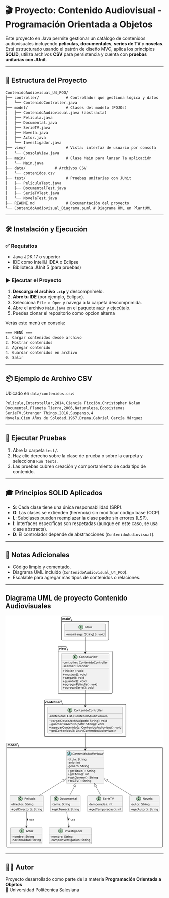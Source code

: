 # 🎬 Proyecto: Contenido Audiovisual - Programación Orientada a Objetos

Este proyecto en Java permite gestionar un catálogo de contenidos audiovisuales incluyendo **películas**, **documentales**, **series de TV** y **novelas**. Está estructurado usando el patrón de diseño MVC, aplica los principios **SOLID**, utiliza archivos **CSV** para persistencia y cuenta con **pruebas unitarias con JUnit**.

---

## 📁 Estructura del Proyecto

```
ContenidoAudiovisual_U4_POO/
├── controller/            # Controlador que gestiona lógica y datos
│   └── ContenidoController.java
├── model/                 # Clases del modelo (POJOs)
│   ├── ContenidoAudiovisual.java (abstracta)
│   ├── Pelicula.java
│   ├── Documental.java
│   ├── SerieTV.java
│   ├── Novela.java
│   ├── Actor.java
│   └── Investigador.java
├── view/                  # Vista: interfaz de usuario por consola
│   └── ConsolaView.java
├── main/                  # Clase Main para lanzar la aplicación
│   └── Main.java
├── data/             # Archivos CSV
│   └── contenidos.csv
├── test/                  # Pruebas unitarias con JUnit
│   ├── PeliculaTest.java
│   ├── DocumentalTest.java
│   ├── SerieTVTest.java
│   └── NovelaTest.java
├── README.md              # Documentación del proyecto
└── ContenidoAudiovisual_Diagrama.puml # Diagrama UML en PlantUML
```

---

## 🛠️ Instalación y Ejecución

### ✅ Requisitos

- Java JDK 17 o superior
- IDE como IntelliJ IDEA o Eclipse
- Biblioteca JUnit 5 (para pruebas)

### ▶️ Ejecutar el Proyecto

1. **Descarga el archivo `.zip`** y descomprímelo.
2. **Abre tu IDE** (por ejemplo, Eclipse).
3. Selecciona `File > Open` y navega a la carpeta descomprimida.
4. Abre el archivo `Main.java` en el paquete `main` y ejecútalo.
5. Puedes clonar el repositorio como opcion alterna 

Verás este menú en consola:

```
=== MENÚ ===
1. Cargar contenidos desde archivo
2. Mostrar contenidos
3. Agregar contenido
4. Guardar contenidos en archivo
0. Salir
```

---

## 📦 Ejemplo de Archivo CSV

Ubicado en `data/contenidos.csv`:

```csv
Pelicula,Interstellar,2014,Ciencia Ficción,Christopher Nolan
Documental,Planeta Tierra,2006,Naturaleza,Ecosistemas
SerieTV,Stranger Things,2016,Suspenso,4
Novela,Cien Años de Soledad,1967,Drama,Gabriel García Márquez
```

---

## 🧪 Ejecutar Pruebas

1. Abre la carpeta `test/`.
2. Haz clic derecho sobre la clase de prueba o sobre la carpeta y selecciona `Run tests`.
3. Las pruebas cubren creación y comportamiento de cada tipo de contenido.

---

## 🎓 Principios SOLID Aplicados

- **S**: Cada clase tiene una única responsabilidad (SRP).
- **O**: Las clases se extienden (herencia) sin modificar código base (OCP).
- **L**: Subclases pueden reemplazar la clase padre sin errores (LSP).
- **I**: Interfaces específicas son respetadas (aunque en este caso, se usa clase abstracta).
- **D**: El controlador depende de abstracciones (`ContenidoAudiovisual`).

---

## 📌 Notas Adicionales

- Código limpio y comentado.
- Diagrama UML incluido (`ContenidoAudiovisual_U4_POO`).
- Escalable para agregar más tipos de contenidos o relaciones.

---

## Diagrama UML de proyecto Contenido Audiovisuales
![Diagrama realizado con PlantUML](https://github.com/jerrybenjawong/Proyecto_U4_POO_Contenidos/blob/b4f5e492defa49f51ee10861ffb0e231d0f53a0c/Diagrama%20UML%20ContenidosAudiovisuales_U4_POO.png)

---

## 👨‍💻 Autor

Proyecto desarrollado como parte de la materia **Programación Orientada a Objetos**  
📍 Universidad Politécnica Salesiana
